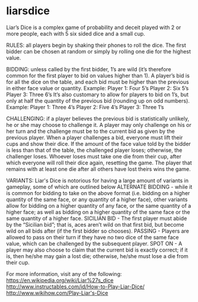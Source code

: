 # liarsdice

Liar’s Dice is a complex game of probability and deceit played with 2 or more people, each with 5 six sided dice and a small cup.

RULES: all players begin by shaking their phones to roll the dice. The first bidder can be chosen at random or simply by rolling one die for the highest value.

BIDDING: unless called by the first bidder, 1’s are wild (it’s therefore common for the first player to bid on values higher than 1). A player’s bid is for all the dice on the table, and each bid must be higher than the previous in either face value or quantity. Example: 
	Player 1: Four 5’s
	Player 2: Six 5’s
	Player 3: Three 6’s
It’s also customary to allow for players to bid on 1’s, but only at half the quantity of the previous bid (rounding up on odd numbers). Example:
	Player 1: Three 4’s
	Player 2: Five 4’s
	Player 3: Three 1’s
	
CHALLENGING: if a player believes the previous bid is statistically unlikely, he or she may choose to challenge it. A player may only challenge on his or her turn and the challenge must be to the current bid as given by the previous player. When a player challenges a bid, everyone must lift their cups and show their dice. If the amount of the face value told by the bidder is less than that of the table, the challenged player loses; otherwise, the challenger loses. Whoever loses must take one die from their cup, after which everyone will roll their dice again, resetting the game. The player that remains with at least one die after all others have lost theirs wins the game.

VARIANTS: Liar's Dice is notorious for having a large amount of variants in gameplay, some of which are outlined below
  ALTERNATE BIDDING - while it is common for bidding to take on the above format (i.e. bidding on a higher quantity of the same face, or any quantity of a higher face), other variants allow for bidding on a higher quantity of any face, or the same quantity of a higher face; as well as bidding on a higher quantity of the same face or the same quantity of a higher face.
  SICILIAN BID - The first player must abide by the “Sicilian bid”; that is, aces aren’t wild on that first bid, but become wild on all bids after (if the first bidder so chooses).
  PASSING - Players are allowed to pass on their turn if they have no two dice of the same face value, which can be challenged by the subsequent player. 
  SPOT ON - A player may also choose to claim that the current bid is exactly correct; if it is, then he/she may gain a lost die; otherwise, he/she must lose a die from their cup.

For more information, visit any of the following:
https://en.wikipedia.org/wiki/Liar%27s_dice
http://www.instructables.com/id/How-to-Play-Liar-Dice/
http://www.wikihow.com/Play-Liar's-Dice
